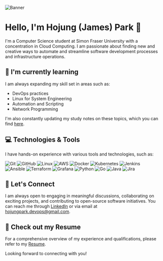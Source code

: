 ![Banner](https://github.com/[hojungpark]/[hojungpark]/github-banner.png)

# Hello, I'm Hojung (James) Park 👋

I'm a Computer Science student at Simon Fraser University with a concentration in Cloud Computing. I am passionate about finding new and creative ways to automate and streamline software development processes and infrastructure operations.


## 🌱 I'm currently learning

I am always expanding my skill set in areas such as:

- DevOps practices
- Linux for System Engineering
- Automation and Scripting
- Network Programming

I'm also constantly updating my study notes on these topics, which you can find [here](https://glossy-polish-351.notion.site/Study-Notes-f313cb41bb0349e0bb60da9a4b6977b4).

## 💻 Technologies & Tools

I have hands-on experience with various tools and technologies, such as:

![Git](https://img.shields.io/badge/GIT-E44C30?style=for-the-badge&logo=git&logoColor=white)
![GitHub](https://img.shields.io/badge/GitHub-100000?style=for-the-badge&logo=github&logoColor=white)
![Linux](https://img.shields.io/badge/Linux-FCC624?style=for-the-badge&logo=linux&logoColor=black)
![AWS](https://img.shields.io/badge/Amazon_AWS-FF9900?style=for-the-badge&logo=amazonaws&logoColor=white)
![Docker](https://img.shields.io/badge/docker-%230db7ed.svg?style=for-the-badge&logo=docker&logoColor=white)
![Kubernetes](https://img.shields.io/badge/kubernetes-%23326ce5.svg?style=for-the-badge&logo=kubernetes&logoColor=white)
![Jenkins](https://img.shields.io/badge/Jenkins-D24939?style=for-the-badge&logo=Jenkins&logoColor=white)
![Ansible](https://img.shields.io/badge/ansible-%231A1918.svg?style=for-the-badge&logo=ansible&logoColor=white)
![Terraform](https://img.shields.io/badge/terraform-%235835CC.svg?style=for-the-badge&logo=terraform&logoColor=white)
![Grafana](https://img.shields.io/badge/grafana-%23F46800.svg?style=for-the-badge&logo=grafana&logoColor=white)
![Python](https://img.shields.io/badge/Python-3776AB?style=for-the-badge&logo=python&logoColor=whitn)
![Go](https://img.shields.io/badge/Go-00ADD8?style=for-the-badge&logo=go&logoColor=white)
![Java](https://img.shields.io/badge/Java-007396?style=for-the-badge&logo=java&logoColor=white)
![Jira](https://img.shields.io/badge/-Jira-000?&style=for-the-badge&logo=Jira-Software&logoColor=0052CC)

## 💬 Let's Connect

I am always open to engaging in meaningful discussions, collaborating on exciting projects, and contributing to open-source software initiatives. You can reach me through [LinkedIn](https://www.linkedin.com/in/hojungpark//) or via email at hojungpark.devops@gmail.com.

## 📄 Check out my Resume

For a comprehensive overview of my experience and qualifications, please refer to my [Resume](https://linktoyourresume.com).

Looking forward to connecting with you!
